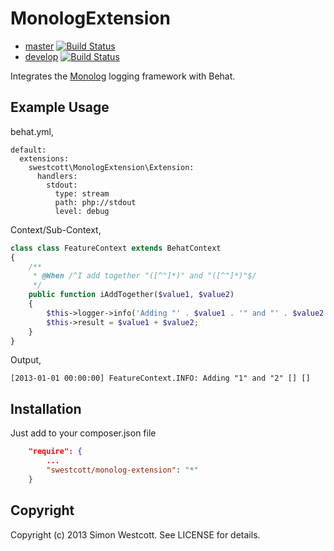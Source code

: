 MonologExtension
================

- [master](https://github.com/swestcott/MonologExtension) [![Build Status](https://travis-ci.org/swestcott/MonologExtension.png?branch=master)](https://travis-ci.org/swestcott/MonologExtension)
- [develop](https://github.com/swestcott/MonologExtension/tree/develop) [![Build Status](https://travis-ci.org/swestcott/MonologExtension.png?branch=develop)](https://travis-ci.org/swestcott/MonologExtension)

Integrates the [Monolog](https://github.com/Seldaek/monolog) logging framework with Behat.

Example Usage
-------------

behat.yml,

``` 
default:
  extensions:
    swestcott\MonologExtension\Extension:
      handlers:
        stdout:
          type: stream
          path: php://stdout
          level: debug
```

Context/Sub-Context,

```php
class class FeatureContext extends BehatContext
{
    /**
     * @When /^I add together "([^"]*)" and "([^"]*)"$/
     */
    public function iAddTogether($value1, $value2)
    {
        $this->logger->info('Adding "' . $value1 . '" and "' . $value2 . '"');
        $this->result = $value1 + $value2;
    }
}
```

Output,

```
[2013-01-01 00:00:00] FeatureContext.INFO: Adding "1" and "2" [] []
```

Installation
------------
Just add to your composer.json file
```json
    "require": {
        ...
        "swestcott/monolog-extension": "*"
    }
```

Copyright
---------

Copyright (c) 2013 Simon Westcott. See LICENSE for details.
